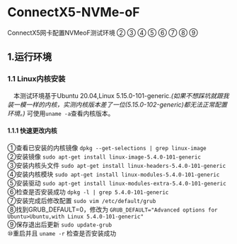 # ConnectX5-NVMe-oF
ConnectX5网卡配置NVMeoF测试环境
 ② ③ ④ ⑤ ⑥ ⑦ ⑧ ⑨
## 1.运行环境
### 1.1 Linux内核安装
&emsp;本测试环境基于Ubuntu 20.04,Linux 5.15.0-101-generic.*(如果不想踩坑就跟我装一模一样的内核，实测内核版本差了一位(5.15.0-102-generic)都无法正常配置环境。)* 可使用`uname -a`查看内核版本。
#### 1.1.1 快速更改内核
①查看已安装的内核镜像 `dpkg --get-selections | grep linux-image`  
②安装镜像 `sudo apt-get install linux-image-5.4.0-101-generic`    
③安装内核头文件 `sudo apt-get install linux-headers-5.4.0-101-generic`    
④安装内核模块 `sudo apt-get install linux-modules-5.4.0-101-generic`  
⑤安装驱动 `sudo apt-get install linux-modules-extra-5.4.0-101-generic`  
⑥检查是否安装成功 `dpkg -l | grep 5.4.0-101-generic`   
⑦安装完成后修改配置 `sudo vim /etc/default/grub`  
⑧找到GRUB_DEFAULT=0，修改为 `GRUB_DEFAULT="Advanced options for Ubuntu>Ubuntu,with Linux 5.4.0-101-generic"`  
⑨保存退出后更新 `sudo update-grub`  
⑩重启并且 `uname -r` 检查是否安装成功




